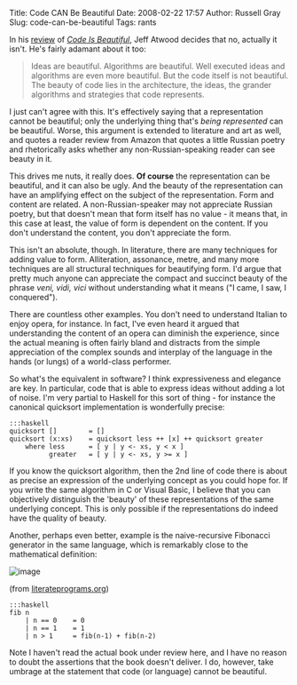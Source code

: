 Title: Code CAN Be Beautiful
Date: 2008-02-22 17:57
Author: Russell Gray
Slug: code-can-be-beautiful
Tags: rants

In his [review][1] of *[Code Is Beautiful][2]*, Jeff Atwood decides that no,
actually it isn't. He's fairly adamant about it too:

> Ideas are beautiful. Algorithms are beautiful. Well executed ideas and
> algorithms are even more beautiful. But the code itself is not beautiful.
> The beauty of code lies in the architecture, the ideas, the grander
> algorithms and strategies that code represents.

I just can't agree with this. It's effectively saying that a representation
cannot be beautiful; only the underlying thing that's *being represented* can
be beautiful. Worse, this argument is extended to literature and art as well,
and quotes a reader review from Amazon that quotes a little Russian poetry and
rhetorically asks whether any non-Russian-speaking reader can see beauty in
it.

This drives me nuts, it really does. **Of course** the representation can be
beautiful, and it can also be ugly. And the beauty of the representation can
have an amplifying effect on the subject of the representation. Form and
content are related. A non-Russian-speaker may not appreciate Russian poetry,
but that doesn't mean that form itself has no value - it means that, in this
case at least, the value of form is dependent on the content. If you don't
understand the content, you don't appreciate the form.

This isn't an absolute, though. In literature, there are many techniques for
adding value to form. Alliteration, assonance, metre, and many more techniques
are all structural techniques for beautifying form. I'd argue that pretty much
anyone can appreciate the compact and succinct beauty of the phrase *veni,
vidi, vici* without understanding what it means ("I came, I saw, I
conquered").

There are countless other examples. You don't need to understand Italian to
enjoy opera, for instance. In fact, I've even heard it argued that
understanding the content of an opera can diminish the experience, since the
actual meaning is often fairly bland and distracts from the simple
appreciation of the complex sounds and interplay of the language in the hands
(or lungs) of a world-class performer.

So what's the equivalent in software? I think expressiveness and elegance are
key. In particular, code that is able to express ideas without adding a lot of
noise. I'm very partial to Haskell for this sort of thing - for instance the
canonical quicksort implementation is wonderfully precise:

    :::haskell
    quicksort []        = []
    quicksort (x:xs)    = quicksort less ++ [x] ++ quicksort greater
        where less      = [ y | y <- xs, y < x ]
              greater   = [ y | y <- xs, y >= x ]

If you know the quicksort algorithm, then the 2nd line of code there is about
as precise an expression of the underlying concept as you could hope for. If
you write the same algorithm in C or Visual Basic, I believe that you can
objectively distinguish the 'beauty' of these representations of the same
underlying concept. This is only possible if the representations do indeed
have the quality of beauty.

Another, perhaps even better, example is the naive-recursive Fibonacci
generator in the same language, which is remarkably close to the mathematical
definition:

![image][3]

(from [literateprograms.org][4])

    :::haskell
    fib n
        | n == 0    = 0
        | n == 1    = 1
        | n > 1     = fib(n-1) + fib(n-2)

Note I haven't read the actual book under review here, and I have no reason to
doubt the assertions that the book doesn't deliver. I do, however, take
umbrage at the statement that code (or language) cannot be beautiful.


[1]: http://www.codinghorror.com/blog/archives/001062.html
[2]: http://www.amazon.com/gp/product/0596510047/
[3]: http://en.literateprograms.org/images/math/4/c/4/4c42de46d22d22305c59b9ba88e387e9.png
[4]: http://en.literateprograms.org/Fibonacci_numbers_(Haskell)